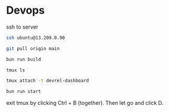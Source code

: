 # Devops

ssh to server

```bash
ssh ubuntu@13.209.0.90
```

```bash
git pull origin main
```

```bash
bun run build
```

```bash
tmux ls
```

```bash
tmux attach -t devrel-dashboard
```

```bash
bun run start
```

exit tmux by clicking
Ctrl + B (together). Then let go and click D.